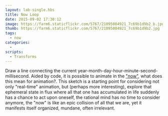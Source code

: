 ```yaml
---
layout: lab-single.hbs
title: Now Loop
date: 2015-09-02 17:30:12
image: https://farm6.staticflickr.com/5767/21095084921_7c69b1d9b2_b.jpg
thumb: https://farm6.staticflickr.com/5767/21095084921_7c69b1d9b2.jpg
tags:
  - now
categories:
  -
scripts:
  - Transforms
---
```

Draw a line connecting the current year-month-day-hour-minute-second-millisecond. Aided by code, it is possible to animate in the ["now"](https://www.newscientist.com/article/mg22530030.500-the-time-illusion-how-your-brain-creates-now/), what does this mean for animation?. This sketch is a starting point for considering not only "real-time" animation, but (perhaps more interesting), explore that ephemeral state in flux where all that one has accumulated in life suddenly has a chance to act upon oneself, the rational mind has no time to consider anymore, the "now" is like an epic collision of all that we are, yet it manifests itself organized, mundane, often irrelevant.